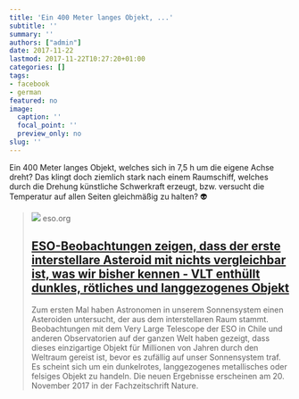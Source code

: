 ```yaml
---
title: 'Ein 400 Meter langes Objekt, ...'
subtitle: ''
summary: ''
authors: ["admin"]
date: 2017-11-22
lastmod: 2017-11-22T10:27:20+01:00
categories: []
tags:
- facebook
- german
featured: no
image:
  caption: ''
  focal_point: ''
  preview_only: no
slug: ''
---
```

Ein 400 Meter langes Objekt, welches sich in 7,5 h um die eigene Achse dreht? Das klingt doch ziemlich stark nach einem Raumschiff, welches durch die Drehung künstliche Schwerkraft erzeugt, bzw. versucht die Temperatur auf allen Seiten gleichmäßig zu halten? 👽
> [![](http://cdn.eso.org/images/screen/eso1737a.jpg)](https://www.eso.org/public/switzerland-de/news/eso1737/)
> eso.org
> ## [ESO-Beobachtungen zeigen, dass der erste interstellare Asteroid mit nichts vergleichbar ist, was wir bisher kennen - VLT enthüllt dunkles, rötliches und langgezogenes Objekt ](https://www.eso.org/public/switzerland-de/news/eso1737/)
>
>Zum ersten Mal haben Astronomen in unserem Sonnensystem einen Asteroiden untersucht, der aus dem interstellaren Raum stammt. Beobachtungen mit dem Very Large Telescope der ESO in Chile und anderen Observatorien auf der ganzen Welt haben gezeigt, dass dieses einzigartige Objekt für Millionen von Jahren durch den Weltraum gereist ist, bevor es zufällig auf unser Sonnensystem traf. Es scheint sich um ein dunkelrotes, langgezogenes metallisches oder felsiges Objekt zu handeln. Die neuen Ergebnisse erscheinen am 20. November 2017 in der Fachzeitschrift Nature.


